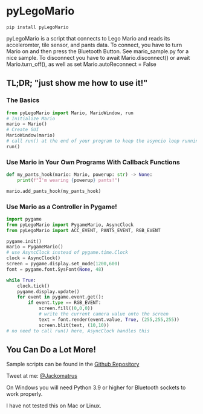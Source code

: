 # pyLegoMario
```pip install pyLegoMario```

pyLegoMario is a script that connects to Lego Mario and reads its acceleromter,
tile sensor, and pants data.
To connect, you have to turn Mario on and then press the Bluetooth Button.
See mario_sample.py for a nice sample.
To disconnect you have to await Mario.disconnect() or await Mario.turn_off(),
as well as set Mario.autoReconnect = False


## TL;DR; "just show me how to use it!"
### The Basics
```python
from pyLegoMario import Mario, MarioWindow, run
# Initialize Mario
mario = Mario()
# Create GUI
MarioWindow(mario)
# call run() at the end of your program to keep the asyncio loop running
run()
```
### Use Mario in Your Own Programs With Callback Functions
```python
def my_pants_hook(mario: Mario, powerup: str) -> None:
    print(f"I'm wearing {powerup} pants!")

mario.add_pants_hook(my_pants_hook)
```
### Use Mario as a Controller in Pygame!
```python
import pygame
from pyLegoMario import PygameMario, AsyncClock
from pyLegoMario import ACC_EVENT, PANTS_EVENT, RGB_EVENT

pygame.init()
mario = PygameMario()
# use AsyncClock instead of pygame.time.Clock
clock = AsyncClock()
screen = pygame.display.set_mode(1200,600)
font = pygame.font.SysFont(None, 48)

while True:
    clock.tick()
    pygame.display.update()
    for event in pygame.event.get():
        if event.type == RGB_EVENT:
            screen.fill((0,0,0))
            # write the current camera value onto the screen
            text = font.render(event.value, True, (255,255,255))
            screen.blit(text, (10,10))
# no need to call run() here, AsyncClock handles this
```
## You Can Do a Lot More!
Sample scripts can be found in the [Github Repository](https://github.com/Jackomatrus/pyLegoMario)

Tweet at me: [@Jackomatrus](https://www.twitter.com/Jackomatrus)

On Windows you will need Python 3.9 or higher for Bluetooth sockets to work properly.

I have not tested this on Mac or Linux.